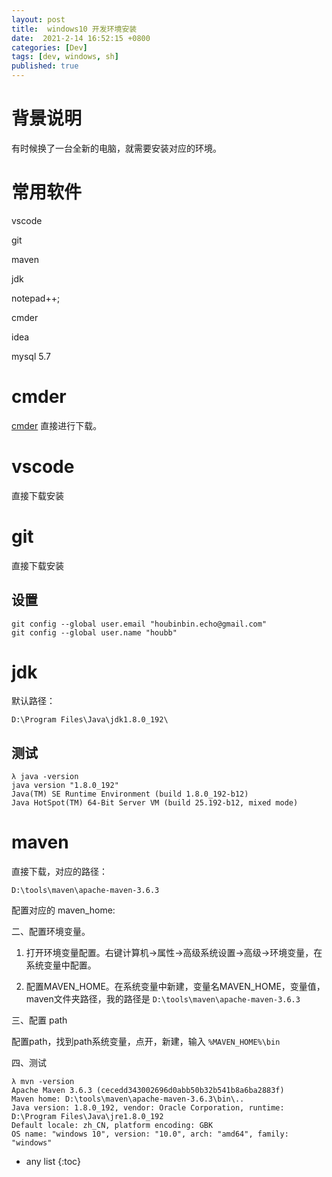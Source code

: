 ```yaml
---
layout: post
title:  windows10 开发环境安装
date:  2021-2-14 16:52:15 +0800
categories: [Dev]
tags: [dev, windows, sh]
published: true
---
```


# 背景说明

有时候换了一台全新的电脑，就需要安装对应的环境。


# 常用软件

vscode

git

maven

jdk

notepad++;

cmder

idea

mysql 5.7

# cmder

[cmder](https://cmder.net/) 直接进行下载。

# vscode

直接下载安装

# git

直接下载安装

## 设置

```
git config --global user.email "houbinbin.echo@gmail.com"
git config --global user.name "houbb"
```

# jdk 

默认路径：

```
D:\Program Files\Java\jdk1.8.0_192\
```

## 测试

```
λ java -version
java version "1.8.0_192"
Java(TM) SE Runtime Environment (build 1.8.0_192-b12)
Java HotSpot(TM) 64-Bit Server VM (build 25.192-b12, mixed mode)
```

# maven

直接下载，对应的路径：

```
D:\tools\maven\apache-maven-3.6.3
```

配置对应的 maven_home:

二、配置环境变量。

1. 打开环境变量配置。右键计算机→属性→高级系统设置→高级→环境变量，在系统变量中配置。

2. 配置MAVEN_HOME。在系统变量中新建，变量名MAVEN_HOME，变量值，maven文件夹路径，我的路径是 `D:\tools\maven\apache-maven-3.6.3`

三、配置 path

配置path，找到path系统变量，点开，新建，输入 `%MAVEN_HOME%\bin`

四、测试

```
λ mvn -version
Apache Maven 3.6.3 (cecedd343002696d0abb50b32b541b8a6ba2883f)
Maven home: D:\tools\maven\apache-maven-3.6.3\bin\..
Java version: 1.8.0_192, vendor: Oracle Corporation, runtime: D:\Program Files\Java\jre1.8.0_192
Default locale: zh_CN, platform encoding: GBK
OS name: "windows 10", version: "10.0", arch: "amd64", family: "windows"
```







* any list
{:toc}